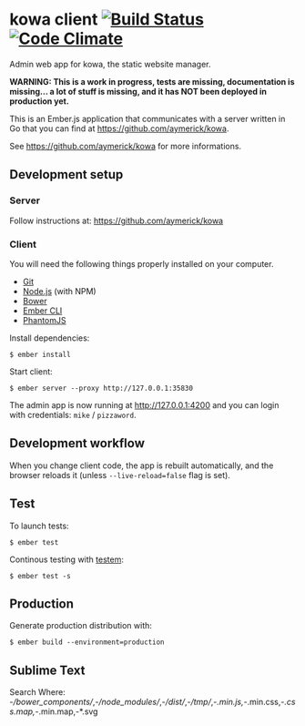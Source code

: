 # kowa client [![Build Status](https://secure.travis-ci.org/aymerick/kowa-client.svg?branch=master)](http://travis-ci.org/aymerick/kowa-client) [![Code Climate](https://codeclimate.com/github/aymerick/kowa-client.svg)](https://codeclimate.com/github/aymerick/kowa-client)

Admin web app for kowa, the static website manager.

**WARNING: This is a work in progress, tests are missing, documentation is missing... a lot of stuff is missing, and it has NOT been deployed in production yet.**

This is an Ember.js application that communicates with a server written in Go that you can find at <https://github.com/aymerick/kowa>.

See <https://github.com/aymerick/kowa> for more informations.


## Development setup

### Server

Follow instructions at: <https://github.com/aymerick/kowa>


### Client

You will need the following things properly installed on your computer.

* [Git](http://git-scm.com/)
* [Node.js](http://nodejs.org/) (with NPM)
* [Bower](http://bower.io/)
* [Ember CLI](http://www.ember-cli.com/)
* [PhantomJS](http://phantomjs.org/)

Install dependencies:

    $ ember install

Start client:

    $ ember server --proxy http://127.0.0.1:35830

The admin app is now running at <http://127.0.0.1:4200> and you can login with credentials: `mike` / `pizzaword`.


## Development workflow

When you change client code, the app is rebuilt automatically, and the browser reloads it (unless `--live-reload=false` flag is set).


## Test

To launch tests:

    $ ember test

Continous testing with [testem](https://github.com/airportyh/testem):

    $ ember test -s


## Production

Generate production distribution with:

    $ ember build --environment=production


## Sublime Text

Search Where: -*/bower_components/*,-*/node_modules/*,-*/dist/*,-*/tmp/*,-*.min.js,-*.min.css,-*.css.map,-*.min.map,-*.svg
